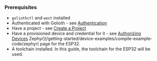 ### Prerequisites

- `goliothctl` and `west` installed
- Authenticated with Golioth - see
  [Authentication](/reference/command-line-tools/tutorial/authentication)
- Have a project - see [Create a
  Project](/reference/command-line-tools/tutorial/create-project)
- Have a provisioned device and credential for it - see [Authorizing
  Devices](/reference/command-line-tools/tutorial/authorize-devices)
  Zephyr](/getting-started/device-examples/compile-example-code/zephyr) page for the
  ESP32.
- A toolchain installed. In this guide, the toolchain for the ESP32 will be
  used.
